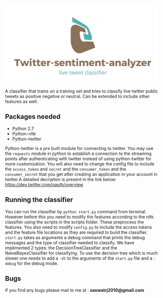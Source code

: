 # ![](https://raw.githubusercontent.com/saswatraj/twitter-sentiment-analyzer/master/logo.png "Twitter-Sentiment-Analyzer")

A classifier that trains on a training set and tries to classify live twitter public tweets as positive negative or neutral. Can be extended to include other features as well.

## Packages needed

* Python 2.7
* Python-nltk
* Python-twitter

Python-twitter is a pre built module for connecting to twitter. You may use the `requests` module in python to establish a connection to the streaming points after authenticating with twitter instead of using python-twitter for more customization. You will also need to change the config file to include the `access_token` and `secret` and the `consumer_token` and the `consumer_secret` that you get after creating an application in your account in twitter.A detailed decription is present in the link below: https://dev.twitter.com/oauth/overview 

## Running the classifier

You can run the classifier by `python start.py` command from terminal. However before this you need to modify the features according to the nltk classifier using the scripts in the scripts folder. These preprocess the features. You also need to modify `config.py` to include the access tokens and the feature file locations as they are required to build the classifier.
`start.py` takes as arguments a debug command that prints the debug messages and the type of classifier needed to classify. We have implimented 2 types: the DecisionTreeClassifier and the NaiveBayesClassifier for classifying. To use the decision tree which is much slower one needs to add a `-dt` to the arguments of the `start.py` file and a `-debug` for the debug mode.

## Bugs 
If you find any bugs please mail to me at : __saswatrj2010@gmail.com__

